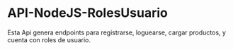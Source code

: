 # API-NodeJS-RolesUsuario
Esta Api genera endpoints para registrarse, loguearse, cargar productos, y cuenta con roles de usuario.
